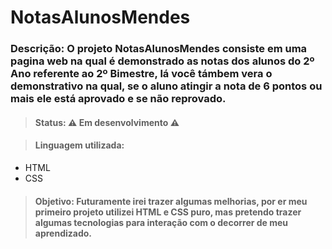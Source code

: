 <h1>NotasAlunosMendes</h1>

### Descrição: O projeto NotasAlunosMendes consiste em uma pagina web na qual é demonstrado as notas dos alunos do 2º Ano referente ao 2º Bimestre, lá você támbem vera o demonstrativo na qual, se o aluno atingir a nota de 6 pontos ou mais ele está aprovado e se não reprovado.

> #### Status: ⚠️ Em desenvolvimento ⚠️

> #### Linguagem utilizada: 
+ HTML
+ CSS

> #### Objetivo: Futuramente irei trazer algumas melhorias, por er meu primeiro projeto utilizei HTML e CSS puro, mas pretendo trazer algumas tecnologias para interação com o decorrer de meu aprendizado.
